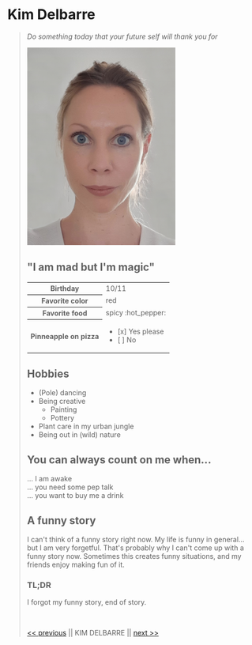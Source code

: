 <h1>Kim Delbarre</h1>

<blockquote>
	<p><em>Do something today that your future self will thank you for</em></p>

<img src="https://github.com/KimDelbarre/markdown-challenge/blob/master/ProfPic15052020.jpg" width="300">

<h2>"I am mad but I'm magic"</h2>

<table>
  <tr>
    <th>Birthday</th>
    <td>10/11</td>
  </tr>
  <tr>
    <th>Favorite color</th>
    <td>red</td>
 </tr>
 <tr>
    <th>Favorite food</th>
    <td>spicy :hot_pepper:</td>

  </tr>
  <tr>
    <th>Pinneapple on pizza</th>
    <td><ul><li>[x] Yes please</li><li>[ ] No</li></ul>
  </tr>
</table>

<h2>Hobbies</h2>
<ul>
	<li>(Pole) dancing</li>
	<li>Being creative<ul><li>Painting</li><li>Pottery</li>
	</ul></li>
	<li>Plant care in my urban jungle</li>
	<li>Being out in (wild) nature </li>
</ul>

<h2>You can always count on me when...</h2>
<p>... I am awake</br>
... you need some pep talk</br>
... you want to buy me a drink</p>

<h2>A funny story</h2>

<p>I can't think of a funny story right now. My life is funny in general... but I am very forgetful. That's probably why I can't come up with a funny story now. Sometimes this creates funny situations, and my friends enjoy making fun of it.</p>

<h3>TL;DR</h3>

<p>I forgot my funny story, end of story.</p>
</br>

<a href="https://github.com/KarolinaDys/markdown-challenge"><< previous</a> || KIM DELBARRE || <a href="https://github.com/LisaBaetsle/markdown-challenge/blob/master/README.md">next >></a>

